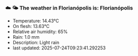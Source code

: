 ### ☁️ 🌤️  The weather in Florianópolis is: Florianópolis

- Temperature: 14.43°C
- On flesh: 13.63°C
- Relative air humidity: 65%
- Rain: 1.0 mm
- Description: Light rain
- last updated: 2025-07-24T09:23:41.292253
